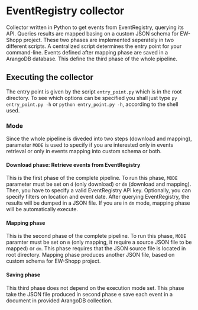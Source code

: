 # EventRegistry collector
Collector written in Python to get events from EventRegistry, querying its API. Queries results are mapped basing on a custom JSON schema for EW-Shopp project.
These two phases are implemented seperately in two different scripts. A centralized script determines the entry point for your command-line.
Events defined after mapping phase are saved in a ArangoDB database. This define the third phase of the whole pipeline.

## Executing the collector
The entry point is given by the script `entry_point.py` which is in the root directory. To see which options can be specified you shall just type `py entry_point.py -h` or `python entry_point.py -h`, according to the shell used.

### Mode
Since the whole pipeline is diveded into two steps (download and mapping), parameter `MODE` is used to specify if you are interested only in events retrieval or only in events mapping into custom schema or both.

#### Download phase: Retrieve events from EventRegistry
This is the first phase of the complete pipeline. To run this phase, `MODE` parameter must be set on `d` (only download) or `dm` (download and mapping). Then, you have to specify a valid EventRegistry API key.
Optionally, you can specify filters on location and event date. After querying EventRegistry, the results will be dumped in a JSON file.
If you are in `dm` mode, mapping phase will be automatically execute.

#### Mapping phase
This is the second phase of the complete pipeline. To run this phase, `MODE` paramter must be set on `m` (only mapping, it require a source JSON file to be mapped) or `dm`. This phase requires that the JSON source file is located in root directory. 
Mapping phase produces another JSON file, based on custom schema for EW-Shopp project.

#### Saving phase
This third phase does not depend on the execution mode set. This phase take the JSON file produced in second phase e save each event in a document in provided ArangoDB collection.

